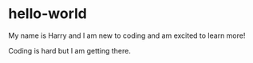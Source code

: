 # hello-world
My name is Harry and I am new to coding and am excited to learn more!

Coding is hard but I am getting there.
